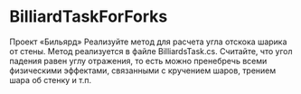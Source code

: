 # BilliardTaskForForks
Проект «Бильярд» Реализуйте метод для расчета угла отскока шарика от стены. Метод реализуется в файле BilliardsTask.cs. Считайте, что угол падения равен углу отражения, то есть можно пренебречь всеми физическими эффектами, связанными с кручением шаров, трением шара об стенку и т.п.
